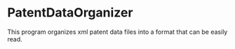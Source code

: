# PatentDataOrganizer
This program organizes xml patent data files into a format that can be easily read.
